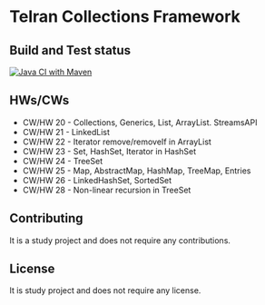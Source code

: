 # Telran Collections Framework

## Build and Test status

[![Java CI with Maven](https://github.com/Beersheva24VitaliyNovozhilov/tr-collections/actions/workflows/maven.yml/badge.svg)](https://github.com/Beersheva24VitaliyNovozhilov/tr-collections/actions/workflows/maven.yml)

## HWs/CWs

* CW/HW 20 - Collections, Generics, List, ArrayList. StreamsAPI
* CW/HW 21 - LinkedList
* CW/HW 22 - Iterator remove/removeIf in ArrayList
* CW/HW 23 - Set, HashSet, Iterator in HashSet
* CW/HW 24 - TreeSet
* CW/HW 25 - Map, AbstractMap, HashMap, TreeMap, Entries
* CW/HW 26 - LinkedHashSet, SortedSet
* CW/HW 28 - Non-linear recursion in TreeSet

## Contributing

It is a study project and does not require any contributions.

## License

It is study project and does not require any license.
